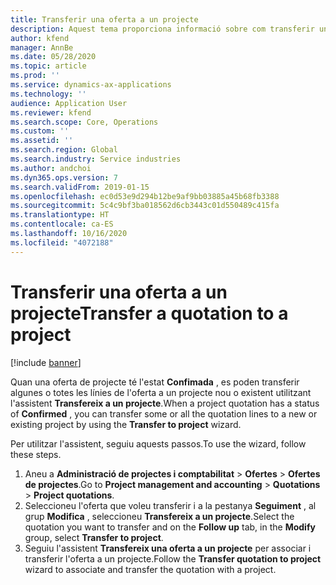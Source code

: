 ```yaml
---
title: Transferir una oferta a un projecte
description: Aquest tema proporciona informació sobre com transferir una oferta a un projecte nou o existent.
author: kfend
manager: AnnBe
ms.date: 05/28/2020
ms.topic: article
ms.prod: ''
ms.service: dynamics-ax-applications
ms.technology: ''
audience: Application User
ms.reviewer: kfend
ms.search.scope: Core, Operations
ms.custom: ''
ms.assetid: ''
ms.search.region: Global
ms.search.industry: Service industries
ms.author: andchoi
ms.dyn365.ops.version: 7
ms.search.validFrom: 2019-01-15
ms.openlocfilehash: ec0d53e9d294b12be9af9bb03885a45b68fb3388
ms.sourcegitcommit: 5c4c9bf3ba018562d6cb3443c01d550489c415fa
ms.translationtype: HT
ms.contentlocale: ca-ES
ms.lasthandoff: 10/16/2020
ms.locfileid: "4072188"
---
```

# <a name="transfer-a-quotation-to-a-project"></a><span data-ttu-id="7d078-103">Transferir una oferta a un projecte</span><span class="sxs-lookup"><span data-stu-id="7d078-103">Transfer a quotation to a project</span></span>

[!include [banner](../includes/banner.md)]

<span data-ttu-id="7d078-104">Quan una oferta de projecte té l'estat **Confimada** , es poden transferir algunes o totes les línies de l'oferta a un projecte nou o existent utilitzant l'assistent **Transfereix a un projecte**.</span><span class="sxs-lookup"><span data-stu-id="7d078-104">When a project quotation has a status of **Confirmed** , you can transfer some or all the quotation lines to a new or existing project by using the **Transfer to project** wizard.</span></span> 

<span data-ttu-id="7d078-105">Per utilitzar l'assistent, seguiu aquests passos.</span><span class="sxs-lookup"><span data-stu-id="7d078-105">To use the wizard, follow these steps.</span></span>

1. <span data-ttu-id="7d078-106">Aneu a **Administració de projectes i comptabilitat** > **Ofertes** > **Ofertes de projectes**.</span><span class="sxs-lookup"><span data-stu-id="7d078-106">Go to **Project management and accounting** > **Quotations** > **Project quotations**.</span></span>
2. <span data-ttu-id="7d078-107">Seleccioneu l'oferta que voleu transferir i a la pestanya **Seguiment** , al grup **Modifica** , seleccioneu **Transfereix a un projecte**.</span><span class="sxs-lookup"><span data-stu-id="7d078-107">Select the quotation you want to transfer and on the **Follow up** tab, in the **Modify** group, select **Transfer to project**.</span></span>
3. <span data-ttu-id="7d078-108">Seguiu l'assistent **Transfereix una oferta a un projecte** per associar i transferir l'oferta a un projecte.</span><span class="sxs-lookup"><span data-stu-id="7d078-108">Follow the **Transfer quotation to project** wizard to associate and transfer the quotation with a project.</span></span>
